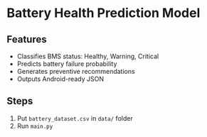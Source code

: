 # Battery Health Prediction Model

## Features
- Classifies BMS status: Healthy, Warning, Critical
- Predicts battery failure probability
- Generates preventive recommendations
- Outputs Android-ready JSON

## Steps
1. Put `battery_dataset.csv` in `data/` folder
2. Run `main.py`
